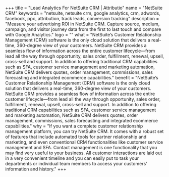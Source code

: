 +++
title = "Lead Analytics For NetSuite CRM | Attributio"
name = "NetSuite CRM"
keywords = "netsuite, netsuite crm, google analytics, crm, adwords, facebook, ppc, attribution, track leads, conversion tracking"
description = "Measure your advertising ROI in NetSuite CRM. Capture source, medium, campaign, and visitor journey data from the first to last touch and compare with Google Analytics."
logo = ""
what = "NetSuite’s Customer Relationship Management (CRM) software is the only cloud solution that delivers a real-time, 360-degree view of your customers. NetSuite CRM provides a seamless flow of information across the entire customer lifecycle—from lead all the way through opportunity, sales order, fulfillment, renewal, upsell, cross-sell and support. In addition to offering traditional CRM capabilities such as SFA, customer service management and marketing automation, NetSuite CRM delivers quotes, order management, commissions, sales forecasting and integrated ecommerce capabilities."
benefit = "NetSuite’s Customer Relationship Management (CRM) software is the only cloud solution that delivers a real-time, 360-degree view of your customers. NetSuite CRM provides a seamless flow of information across the entire customer lifecycle—from lead all the way through opportunity, sales order, fulfillment, renewal, upsell, cross-sell and support. In addition to offering traditional CRM capabilities such as SFA, customer service management and marketing automation, NetSuite CRM delivers quotes, order management, commissions, sales forecasting and integrated ecommerce capabilities."
why = "If you want a complete customer relationship management platform, you can try NetSuite CRM. It comes with a robust set of features that include automated tools for partner relationship and marketing, and even conventional CRM functionalities like customer service management and SFA. Contact management is one functionality that you may find very useful to your business. All customer interactions are laid out in a very convenient timeline and you can easily put to task your departments or individual team members to access your customers’ information and history."
+++
